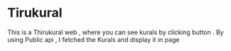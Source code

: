 # Tirukural
This is a Thirukural web , where you can see kurals  by clicking button . 
By using Public api , I fetched the Kurals and display it in page
